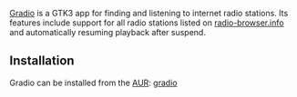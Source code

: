 [Gradio](https://github.com/haecker-felix/gradio) is a GTK3 app for finding and listening to internet radio stations. Its features include support for all radio stations listed on [radio-browser.info](http://www.radio-browser.info/gui/#/) and automatically resuming playback after suspend.

## Installation

Gradio can be installed from the [AUR](/index.php/AUR "AUR"): [gradio](https://aur.archlinux.org/packages/gradio/)